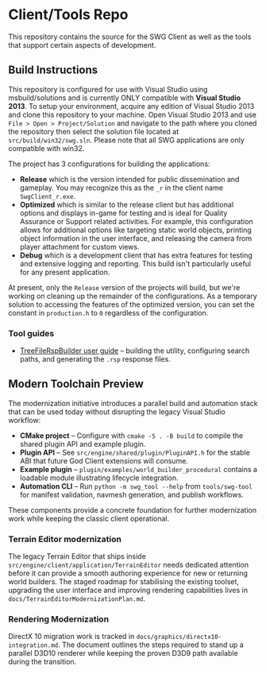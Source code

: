 # Client/Tools Repo
This repository contains the source for the SWG Client as well as the tools that support certain aspects of development.

## Build Instructions
This repository is configured for use with Visual Studio using msbuild/solutions and is currently ONLY compatible with **Visual Studio 2013**. To setup your environment, acquire any edition of Visual Studio 2013 and clone this repository to your machine. Open Visual Studio 2013 and use `File > Open > Project/Solution` and navigate to the path where you cloned the repository then select the solution file located at `src/build/win32/swg.sln`. Please note that all SWG applications are only compatible with win32.

The project has 3 configurations for building the applications:
* **Release** which is the version intended for public dissemination and gameplay. You may recognize this as the `_r` in the client name `SwgClient_r.exe`. 
* **Optimized** which is similar to the release client but has additional options and displays in-game for testing and is ideal for Quality Assurance or Support related activities. For example, this configuration allows for additional options like targeting static world objects, printing object information in the user interface, and releasing the camera from player attachment for custom views.
* **Debug** which is a development client that has extra features for testing and extensive logging and reporting. This build isn't particularly useful for any present application.

At present, only the `Release` version of the projects will build, but we're working on cleaning up the remainder of the configurations. As a temporary solution to accessing the features of the optimized version, you can set the constant in `production.h` to `0` regardless of the configuration.

### Tool guides

- [TreeFileRspBuilder user guide](docs/TreeFileRspBuilder.md) – building the utility, configuring search paths, and generating the `.rsp` response files.

## Modern Toolchain Preview

The modernization initiative introduces a parallel build and automation stack that can be used today without disrupting the
legacy Visual Studio workflow:

* **CMake project** – Configure with `cmake -S . -B build` to compile the shared plugin API and example plugin.
* **Plugin API** – See `src/engine/shared/plugin/PluginAPI.h` for the stable ABI that future God Client extensions will consume.
* **Example plugin** – `plugin/examples/world_builder_procedural` contains a loadable module illustrating lifecycle integration.
* **Automation CLI** – Run `python -m swg_tool --help` from `tools/swg-tool` for manifest validation, navmesh generation, and publish workflows.

These components provide a concrete foundation for further modernization work while keeping the classic client operational.

### Terrain Editor modernization

The legacy Terrain Editor that ships inside `src/engine/client/application/TerrainEditor`
needs dedicated attention before it can provide a smooth authoring experience
for new or returning world builders.  The staged roadmap for stabilising the
existing toolset, upgrading the user interface and improving rendering
capabilities lives in `docs/TerrainEditorModernizationPlan.md`.

### Rendering Modernization

DirectX 10 migration work is tracked in `docs/graphics/directx10-integration.md`. The
document outlines the steps required to stand up a parallel D3D10 renderer while keeping
the proven D3D9 path available during the transition.

